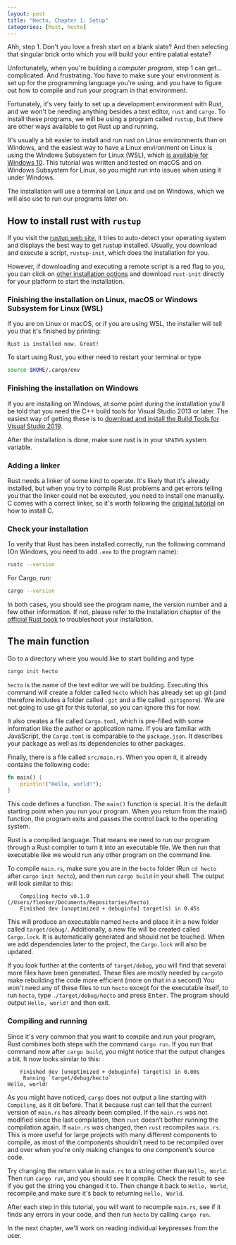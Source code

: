 ```yaml
---
layout: post
title: "Hecto, Chapter 1: Setup"
categories: [Rust, hecto]
---
```

Ahh, step 1. Don't you love a fresh start on a blank slate? And then selecting that singular brick onto which you will build your entire palatial estate?

Unfortunately, when you're building a *computer program*, step 1 can get... complicated. And frustrating. You have to make sure your environment is set up for the programming language you're using, and you have to figure out how to
compile and run your program in that environment.

Fortunately, it's very fairly to set up a development environment with Rust, and we won't be needing anything besides a text editor, `rust` and `cargo`. To install these programs, we will be using a program called `rustup`, but there are other ways available to get Rust up and running.

It's usually a bit easier to install and run rust on Linux environments than on Windows, and the easiest way to have a Linux environment *on* Linux is using the Windows Subsystem for Linux (WSL), which [is available for Windows 10](https://docs.microsoft.com/en-us/windows/wsl/install-win10). This tutorial was written and tested on macOS and on Windows Subsystem for Linux, so you might run into issues when using it under Windows.

The installation will use a terminal on Linux and `cmd` on Windows, which we will also use to run our programs later on.

## How to install rust with `rustup`
If you visit the [rustup web site](https://rustup.rs/), it tries to auto-detect your operating system and displays the best way to get rustup installed. Usually, you download and execute a script, `rustup-init`, which does the installation for you.

However, if downloading and executing a remote script is a red flag to you, you can click on [other installation options](https://github.com/rust-lang/rustup.rs/#other-installation-methods) and download `rust-init` directly for your platform to start the installation.

### Finishing the installation on Linux, macOS or Windows Subsystem for Linux (WSL)
If you are on Linux or macOS, or if you are using WSL, the installer will tell you that it's finished by printing:
```
Rust is installed now. Great!
```
To start using Rust, you either need to restart your terminal or type
```bash
source $HOME/.cargo/env
```

### Finishing the installation on Windows
If you are installing on Windows, at some point during the installation you'll be told that you need the C++ build tools for Visual Studio 2013 or later. The easiest way of getting these is to [download and install the Build Tools for Visual Studio 2019](https://www.visualstudio.com/downloads/#build-tools-for-visual-studio-2019).

After the installation is done, make sure rust is in your `%PATH%` system variable.

### Adding a linker
Rust needs a linker of some kind to operate. It's likely that it's already installed, but when you try to compile Rust problems and get errors telling you that the linker could not be executed, you need to install one manually. C comes with a correct linker, so it's worth following the [original tutorial](https://viewsourcecode.org/snaptoken/kilo/index.html) on how to install C.

### Check your installation
To verify that Rust has been installed correctly, run the following command (On Windows, you need to add `.exe` to the program name):
```bash
rustc --version
```

For Cargo, run:
```bash
cargo --version
```
In both cases, you should see the program name, the version number and a few other information. If not, please refer to the Installation chapter of the [official Rust book](https://doc.rust-lang.org/book/ch01-01-installation.html) to troubleshoot your installation.

## The main function
Go to a directory where you would like to start building and type

```bash
cargo init hecto
```
`hecto` is the name of the text editor we will be building. Executing this command will create a folder called `hecto` which has already set up git (and therefore includes a folder called `.git` and a file called `.gitignore`). We are not going to use git for this tutorial, so you can ignore this for now.

It also creates a file called `Cargo.toml`, which is pre-filled with some information like the author or application name. If you are familiar with JavaScript, the `Cargo.toml` is comparable to the `package.json`. It describes your package as well as its dependencies to other packages.

Finally, there is a file called `src/main.rs`. When you open it, it already contains the following code:
```rust
fn main() {
    println!("Hello, world!");
}
```
This code defines a function. The `main()` function is special. It is the default starting point when you run your program. When you return from the main() function, the program exits and passes the control back to the operating system.

Rust is a compiled language. That means we need to run our program through a Rust compiler to turn it into an executable file. We then run that executable like we would run any other program on the command line.

To compile `main.rs`, make sure you are in the `hecto` folder (Run `cd hecto` after `cargo init hecto`), and then run `cargo build` in your shell. The output will look similar to this:
```
    Compiling hecto v0.1.0 (/Users/flenker/Documents/Repositories/hecto)
    Finished dev [unoptimized + debuginfo] target(s) in 0.45s
```
This will produce an executable named `hecto` and place it in a new folder called `target/debug/`.
Additionally, a new file will be created called `Cargo.lock`. It is automatically generated and should not be touched. When we add dependencies later to the project, the `Cargo.lock` will also be updated.

If you look further at the contents of `target/debug`, you will find that several more files have been generated.  These files are mostly needed by `cargo`to make rebuilding the code more efficient (more on that in a second)
You won't need any of these files to run `hecto` except for the executable itself, to run `hecto`, type `./target/debug/hecto` and press <kbd>Enter</kbd>. The program should output `Hello, world!` and then exit.

### Compiling and running
Since it's very common that you want to compile and run your program, Rust combines both steps with the command `cargo run`.
If you run that command now after `cargo build`, you might notice that the output changes a bit. It now looks similar to this:
```
    Finished dev [unoptimized + debuginfo] target(s) in 0.00s
     Running `target/debug/hecto`
Hello, world!
```
As you might have noticed, `cargo` does not output a line starting with `Compiling`, as it dit before.
That it because rust can tell that the current version of `main.rs` has already been compiled. If  the `main.rs` was not modified since the last compilation, then `rust` doesn’t bother running the compilation again. If `main.rs` was changed, then `rust` recompiles `main.rs`. This is more useful for large projects with many different components to compile, as most of the components shouldn’t need to be recompiled over and over when you’re only making changes to one component’s source code.

Try changing the return value in `main.rs` to a string other than `Hello, World`. Then run `cargo run`, and you should see it compile. Check the result to see if you get the string you changed it to. Then change it back to `Hello, World`, recompile,and make sure it's back to returning `Hello, World`.

After each step in this tutorial, you will want to recompile `main.rs`, see if it finds any errors in your code, and then run `hecto` by calling `cargo run`.

In the next chapter, we'll work on reading individual keypresses from the user.